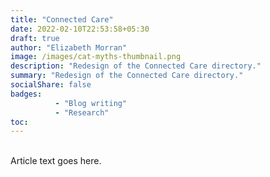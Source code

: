 ```yaml
---
title: "Connected Care"
date: 2022-02-10T22:53:58+05:30
draft: true
author: "Elizabeth Morran"
image: /images/cat-myths-thumbnail.png
description: "Redesign of the Connected Care directory."
summary: "Redesign of the Connected Care directory."                
socialShare: false
badges:
          - "Blog writing"
          - "Research"    
toc: 
---
```

&nbsp;  
Article text goes here. 